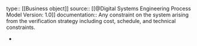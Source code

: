type:: [[Business object]]
source:: [[@Digital Systems Engineering Process Model Version: 1.0]]
documentation:: Any constraint on the system arising from the verification strategy including cost, schedule, and technical constraints.

-